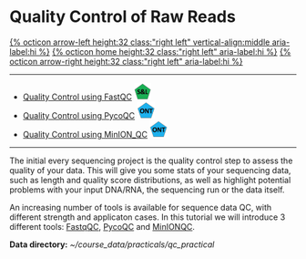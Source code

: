 # Quality Control of Raw Reads

[{% octicon arrow-left height:32 class:"right left" vertical-align:middle aria-label:hi %}](BS_G.md) [{% octicon home height:32 class:"right left" aria-label:hi %}](index.md) [{% octicon arrow-right height:32 class:"right left" aria-label:hi %}](QC_F.md)

----
 * [Quality Control using FastQC](QC_F.md) <img src="figures/SL.png" height="30px">
 * [Quality Control using PycoQC](QC_P.md) <img src="figures/ONT.png" height="30px">
 * [Quality Control using MinION_QC](QC_M.md) <img src="figures/ONT.png" height="30px">
----

The initial every sequencing project is the quality control step to assess the quality of your data. This will give you some stats of your sequencing data, such as length and quality score distributions, as well as highlight potential problems with your input DNA/RNA, the sequencing run or the data itself.

An increasing number of tools is available for sequence data QC, with different strength and applicaton cases. In this tutorial we will introduce 3 different tools: [FastqQC](https://www.bioinformatics.babraham.ac.uk/projects/fastqc/), [PycoQC](https://github.com/a-slide/pycoQC) and [MinIONQC](https://github.com/roblanf/minion_qc).

**Data directory:** *~/course_data/practicals/qc_practical*

